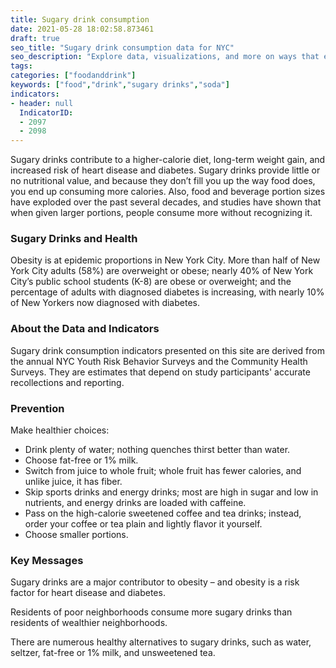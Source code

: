 ```yaml
---
title: Sugary drink consumption
date: 2021-05-28 18:02:58.873461
draft: true
seo_title: "Sugary drink consumption data for NYC"
seo_description: "Explore data, visualizations, and more on ways that environments shape health in New York City's neighborhoods.."
tags: 
categories: ["foodanddrink"]
keywords: ["food","drink","sugary drinks","soda"]
indicators:
- header: null
  IndicatorID:
  - 2097
  - 2098
---
```


Sugary drinks contribute to a higher-calorie diet, long-term weight gain, and increased risk of heart disease and diabetes. Sugary drinks provide little or no nutritional value, and because they don’t fill you up the way food does, you end up consuming more calories. Also, food and beverage portion sizes have exploded over the past several decades, and studies have shown that when given larger portions, people consume more without recognizing it.

### Sugary Drinks and Health

Obesity is at epidemic proportions in New York City. More than half of New York City adults (58%) are overweight or obese; nearly 40% of New York City’s public school students (K-8) are obese or overweight; and the percentage of adults with diagnosed diabetes is increasing, with nearly 10% of New Yorkers now diagnosed with diabetes.

### About the Data and Indicators

Sugary drink consumption indicators presented on this site are derived from the annual NYC Youth Risk Behavior Surveys and the Community Health Surveys. They are estimates that depend on study participants' accurate recollections and reporting.

### Prevention

Make healthier choices:

* Drink plenty of water; nothing quenches thirst better than water.
* Choose fat-free or 1% milk.
* Switch from juice to whole fruit; whole fruit has fewer calories, and unlike juice, it has fiber.
* Skip sports drinks and energy drinks; most are high in sugar and low in nutrients, and energy drinks are loaded with caffeine.
* Pass on the high-calorie sweetened coffee and tea drinks; instead, order your coffee or tea plain and lightly flavor it yourself.
* Choose smaller portions.

### Key Messages

Sugary drinks are a major contributor to obesity – and obesity is a risk factor for heart disease and diabetes.  
  
Residents of poor neighborhoods consume more sugary drinks than residents of wealthier neighborhoods.   
  
There are numerous healthy alternatives to sugary drinks, such as water, seltzer, fat-free or 1% milk, and unsweetened tea.